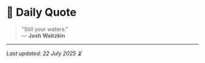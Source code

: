 # 📜 Daily Quote

> "Still your waters."  
> — **Josh Waitzkin**

---

_Last updated: 22 July 2025 ⏳_
